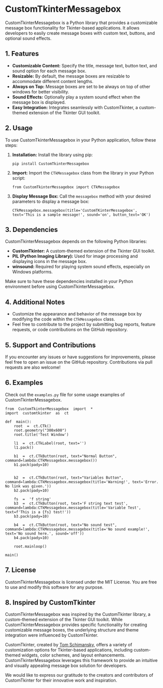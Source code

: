 
# CustomTkinterMessagebox

CustomTkinterMessagebox is a Python library that provides a customizable message box functionality for Tkinter-based applications. It allows developers to easily create message boxes with custom text, buttons, and optional sound effects.

## 1. Features

-   **Customizable Content:** Specify the title, message text, button text, and sound option for each message box.
-   **Resizable:** By default, the message boxes are resizable to accommodate different content lengths.
-   **Always on Top:** Message boxes are set to be always on top of other windows for better visibility.
-   **Sound Effects:** Optionally play a system sound effect when the message box is displayed.
-   **Easy Integration:** Integrates seamlessly with CustomTkinter, a custom-themed extension of the Tkinter GUI toolkit.

## 2.  Usage

To use CustomTkinterMessagebox in your Python application, follow these steps:

1.  **Installation:** Install the library using pip:
   
    `pip install CustomTkinterMessagebox` 
    
2.  **Import:** Import the `CTkMessagebox` class from the library in your Python script:
    
    `from CustomTkinterMessagebox import CTkMessagebox` 
    
3.  **Display Message Box:** Call the `messagebox` method with your desired parameters to display a message box:
 
    `CTkMessagebox.messagebox(title='CustomTKinterMessagebox', text='This is a sample message!', sound='on', button_text='OK')` 
    

## 3. Dependencies

CustomTkinterMessagebox depends on the following Python libraries:

-   **CustomTkinter:** A custom-themed extension of the Tkinter GUI toolkit.
-   **PIL (Python Imaging Library):** Used for image processing and displaying icons in the message box.
-   **winsound:** Required for playing system sound effects, especially on Windows platforms.

Make sure to have these dependencies installed in your Python environment before using CustomTkinterMessagebox.

## 4. Additional Notes

-   Customize the appearance and behavior of the message box by modifying the code within the `CTkMessagebox` class.
-   Feel free to contribute to the project by submitting bug reports, feature requests, or code contributions on the GitHub repository.

## 5. Support and Contributions

If you encounter any issues or have suggestions for improvements, please feel free to open an issue on the GitHub repository. Contributions via pull requests are also welcome!

## 6. Examples

Check out the `examples.py` file for some usage examples of CustomTkinterMessagebox.

    from  CustomTkinterMessagebox  import  *
    import  customtkinter  as  ct
    
    def  main():
	    root  =  ct.CTk()
	    root.geometry("300x600")
	    root.title('Test Window')
	    
	    l1  =  ct.CTkLabel(root, text='')
	    l1.pack()
	    
	    b1  =  ct.CTkButton(root, text="Normal Button", command=lambda:CTkMessagebox.messagebox())
	    b1.pack(pady=10)
    

	    b2  =  ct.CTkButton(root, text="Variables Button", command=lambda:CTkMessagebox.messagebox(title='Warning!', text='Error. No link was given.'))
	    b2.pack(pady=10)

	    fs  =  'f string'    
	    b3  =  ct.CTkButton(root, text='F string text test', command=lambda:CTkMessagebox.messagebox(title='Variable Test', text=f'This is a {fs} test!'))
	    b3.pack(pady=10)

	    b4  =  ct.CTkButton(root, text="No sound test", command=lambda:CTkMessagebox.messagebox(title='No sound example!', text='No sound here.', sound='off'))
	    b4.pack(pady=10)
    
	    root.mainloop()
    
    main()

## 7. License

CustomTkinterMessagebox is licensed under the MIT License. You are free to use and modify this software for any purpose.

## 8. Inspired by CustomTkinter

CustomTkinterMessagebox was inspired by the CustomTkinter library, a custom-themed extension of the Tkinter GUI toolkit. While CustomTkinterMessagebox provides specific functionality for creating customizable message boxes, the underlying structure and theme integration were influenced by CustomTkinter.

CustomTkinter, created by [Tom Schimansky](https://github.com/TomSchimansky), offers a variety of customization options for Tkinter-based applications, including custom-themed widgets, color schemes, and layout enhancements. CustomTkinterMessagebox leverages this framework to provide an intuitive and visually appealing message box solution for developers.

We would like to express our gratitude to the creators and contributors of CustomTkinter for their innovative work and inspiration.